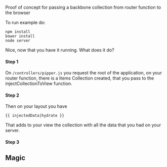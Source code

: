 Proof of concept for passing a backbone collection from router function to the browser

To run example do:

	npm install
	bower install
	node server


Nice, now that you have it running. What does it do?

#### Step 1

On `/controllers/pipper.js` you request the root of the application, on your router function, there is a Items Collection created, that you pass to the injectCollectionToView function.

#### Step 2

Then on your layout you have

	{{ injectedData|hydrate }}

That adds to your view the collection with all the data that you had on your server.

#### Step 3

## Magic
